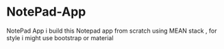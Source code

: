 # NotePad-App
NotePad App i build this Notepad app from scratch using MEAN stack , for style i might use bootstrap or material 